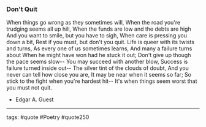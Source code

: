 ### Don't Quit

When things go wrong as they sometimes will,
When the road you're trudging seems all up hill,
When the funds are low and the debts are high
And you want to smile, but you have to sigh,
When care is pressing you down a bit,
Rest if you must, but don't you quit.
Life is queer with its twists and turns,
As every one of us sometimes learns,
And many a failure turns about
When he might have won had he stuck it out;
Don't give up though the pace seems slow--
You may succeed with another blow,
Success is failure turned inside out--
The silver tint of the clouds of doubt,
And you never can tell how close you are,
It may be near when it seems so far;
So stick to the fight when you're hardest hit--
It's when things seem worst that you must not quit.

- Edgar A. Guest

---
tags: #quote #Poetry #quote250